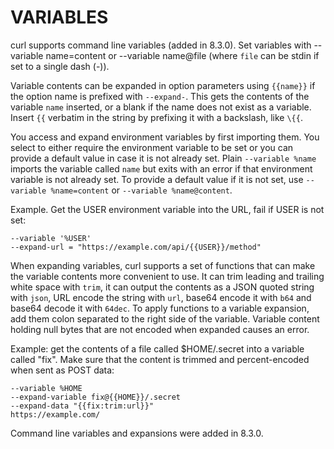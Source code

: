 <!-- Copyright (C) Daniel Stenberg, <daniel@haxx.se>, et al. -->
<!-- SPDX-License-Identifier: curl -->
# VARIABLES
curl supports command line variables (added in 8.3.0). Set variables with
--variable name=content or --variable name@file (where `file` can be stdin if
set to a single dash (-)).

Variable contents can be expanded in option parameters using `{{name}}` if the
option name is prefixed with `--expand-`. This gets the contents of the
variable `name` inserted, or a blank if the name does not exist as a
variable. Insert `{{` verbatim in the string by prefixing it with a backslash,
like `\{{`.

You access and expand environment variables by first importing them. You
select to either require the environment variable to be set or you can provide
a default value in case it is not already set. Plain `--variable %name`
imports the variable called `name` but exits with an error if that environment
variable is not already set. To provide a default value if it is not set, use
`--variable %name=content` or `--variable %name@content`.

Example. Get the USER environment variable into the URL, fail if USER is not
set:

    --variable '%USER'
    --expand-url = "https://example.com/api/{{USER}}/method"

When expanding variables, curl supports a set of functions that can make the
variable contents more convenient to use. It can trim leading and trailing
white space with `trim`, it can output the contents as a JSON quoted string
with `json`, URL encode the string with `url`, base64 encode it with `b64` and
base64 decode it with `64dec`. To apply functions to a variable expansion, add
them colon separated to the right side of the variable. Variable content
holding null bytes that are not encoded when expanded causes an error.

Example: get the contents of a file called $HOME/.secret into a variable
called "fix". Make sure that the content is trimmed and percent-encoded when
sent as POST data:

    --variable %HOME
    --expand-variable fix@{{HOME}}/.secret
    --expand-data "{{fix:trim:url}}"
    https://example.com/

Command line variables and expansions were added in 8.3.0.

